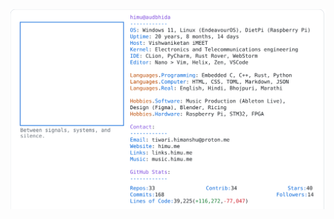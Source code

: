 <a href="https://github.com/HimuCodes">
  <picture>
    <source media="(prefers-color-scheme: dark)" srcset="https://raw.githubusercontent.com/HimuCodes/HimuCodes/main/dark.svg?b=1759290051">
    <img alt="HimuCodes's GitHub Profile README" src="https://raw.githubusercontent.com/HimuCodes/HimuCodes/main/light.svg?b=1759290051">
  </picture>
</a>
